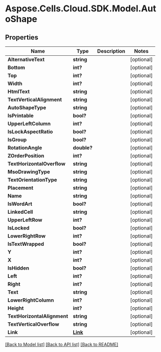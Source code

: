 # Aspose.Cells.Cloud.SDK.Model.AutoShape
## Properties

Name | Type | Description | Notes
------------ | ------------- | ------------- | -------------
**AlternativeText** | **string** |  | [optional] 
**Bottom** | **int?** |  | [optional] 
**Top** | **int?** |  | [optional] 
**Width** | **int?** |  | [optional] 
**HtmlText** | **string** |  | [optional] 
**TextVerticalAlignment** | **string** |  | [optional] 
**AutoShapeType** | **string** |  | [optional] 
**IsPrintable** | **bool?** |  | [optional] 
**UpperLeftColumn** | **int?** |  | [optional] 
**IsLockAspectRatio** | **bool?** |  | [optional] 
**IsGroup** | **bool?** |  | [optional] 
**RotationAngle** | **double?** |  | [optional] 
**ZOrderPosition** | **int?** |  | [optional] 
**TextHorizontalOverflow** | **string** |  | [optional] 
**MsoDrawingType** | **string** |  | [optional] 
**TextOrientationType** | **string** |  | [optional] 
**Placement** | **string** |  | [optional] 
**Name** | **string** |  | [optional] 
**IsWordArt** | **bool?** |  | [optional] 
**LinkedCell** | **string** |  | [optional] 
**UpperLeftRow** | **int?** |  | [optional] 
**IsLocked** | **bool?** |  | [optional] 
**LowerRightRow** | **int?** |  | [optional] 
**IsTextWrapped** | **bool?** |  | [optional] 
**Y** | **int?** |  | [optional] 
**X** | **int?** |  | [optional] 
**IsHidden** | **bool?** |  | [optional] 
**Left** | **int?** |  | [optional] 
**Right** | **int?** |  | [optional] 
**Text** | **string** |  | [optional] 
**LowerRightColumn** | **int?** |  | [optional] 
**Height** | **int?** |  | [optional] 
**TextHorizontalAlignment** | **string** |  | [optional] 
**TextVerticalOverflow** | **string** |  | [optional] 
**Link** | [**Link**](Link.md) |  | [optional] 

[[Back to Model list]](../README.md#documentation-for-models) [[Back to API list]](../README.md#documentation-for-api-endpoints) [[Back to README]](../README.md)

